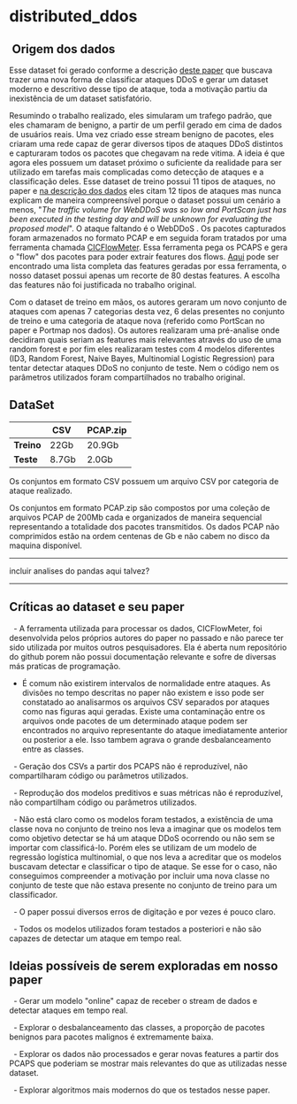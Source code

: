 # distributed_ddos

##  Origem dos dados

Esse dataset foi gerado conforme a descrição [deste paper](https://ieeexplore.ieee.org/document/8888419) que buscava trazer uma nova forma de classificar ataques DDoS e gerar um dataset moderno e descritivo desse tipo de ataque, toda a motivação partiu da inexistência de um dataset satisfatório. 

Resumindo o trabalho realizado, eles simularam um trafego padrão, que eles chamaram de benigno, a partir de um perfil gerado em cima de dados de usuários reais. Uma vez criado esse stream benigno de pacotes, eles criaram uma rede capaz de gerar diversos tipos de ataques DDoS distintos e capturaram todos os pacotes que chegavam na rede vitima. A ideia é que agora eles possuem um dataset próximo o suficiente da realidade para ser utilizado em tarefas mais complicadas como detecção de ataques e a classificação deles. Esse dataset de treino possui 11 tipos de ataques, no paper e [na descrição dos dados](https://www.unb.ca/cic/datasets/ddos-2019.html) eles citam 12 tipos de ataques mas nunca explicam de maneira compreensível porque o dataset possui um cenário a menos, "*The traffic volume for WebDDoS was so low and PortScan just has been executed in the testing day and will be unknown for evaluating the proposed model*". O ataque faltando é o WebDDoS . 
Os pacotes capturados foram armazenados no formato PCAP e em seguida foram tratados por uma ferramenta chamada [CICFlowMeter](https://github.com/ahlashkari/CICFlowMeter). Essa ferramenta pega os PCAPS e gera o "flow" dos pacotes para poder extrair features dos flows. [Aqui](https://github.com/ahlashkari/CICFlowMeter/blob/master/ReadMe.txt) pode ser encontrado uma lista completa das features geradas por essa ferramenta, o nosso dataset possui apenas um recorte de 80 destas features. A escolha das features não foi justificada no trabalho original.

Com o dataset de treino em mãos, os autores geraram um novo conjunto de ataques com apenas 7 categorias desta vez, 6 delas presentes no conjunto de treino e uma categoria de ataque nova (referido como PortScan no paper e Portmap nos dados). Os autores realizaram uma pré-analise onde decidiram quais seriam as features mais relevantes através do uso de uma random forest e por fim eles realizaram testes com 4 modelos diferentes (ID3, Random Forest, Naive Bayes, Multinomial Logistic Regression) para tentar detectar ataques DDoS no conjunto de teste. Nem o código nem os parâmetros utilizados foram compartilhados no trabalho original.


## DataSet
|          | CSV   | PCAP.zip |
|----------|-------|----------|
| **Treino** | 22Gb  | 20.9Gb   |
| **Teste** | 8.7Gb | 2.0Gb    |

Os conjuntos em formato CSV possuem um arquivo CSV por categoria de ataque realizado.

Os conjuntos em formato PCAP.zip são compostos por uma coleção de arquivos PCAP de 200Mb cada e organizados de maneira sequencial representando a totalidade dos pacotes transmitidos.
Os dados PCAP não comprimidos estão na ordem centenas de Gb e não cabem no disco da maquina disponível.


_____
incluir analises do pandas aqui talvez?
_________



## Críticas ao dataset e seu paper

  - A ferramenta utilizada para processar os dados, CICFlowMeter, foi desenvolvida pelos próprios autores do paper no passado e não parece ter sido utilizada por muitos outros pesquisadores. Ela é aberta num repositório do github porem não possui documentação relevante e sofre de diversas más praticas de programação.
  
  - É comum não existirem intervalos de normalidade entre ataques. As divisões no tempo descritas no paper não existem e isso pode ser constatado ao analisarmos os arquivos CSV separados por ataques como nas figuras aqui geradas. Existe uma contaminação entre os arquivos onde pacotes de um determinado ataque podem ser encontrados no arquivo representante do ataque imediatamente anterior ou posterior a ele. Isso tambem agrava o grande desbalanceamento entre as classes. 
  
  - Geração dos CSVs a partir dos PCAPS não é reproduzível, não compartilharam código ou parâmetros utilizados.

  - Reprodução dos modelos preditivos e suas métricas não é reproduzível, não compartilham código ou parâmetros utilizados. 

  - Não está claro como os modelos foram testados, a existência de uma classe nova no conjunto de treino nos leva a imaginar que os modelos tem como objetivo detectar se há um ataque DDoS ocorrendo ou não sem se importar com classificá-lo. Porém eles se utilizam de um modelo de regressão logística multinomial, o que nos leva a acreditar que os modelos buscavam detectar e classificar o tipo de ataque. Se esse for o caso, não conseguimos compreender a motivação por incluir uma nova classe no conjunto de teste que não estava presente no conjunto de treino para um classificador.

  - O paper possui diversos erros de digitação e por vezes é pouco claro.

  - Todos os modelos utilizados foram testados a posteriori e não são capazes de detectar um ataque em tempo real.


## Ideias possíveis de serem exploradas em nosso paper


  - Gerar um modelo "online" capaz de receber o stream de dados e detectar ataques em tempo real.

  - Explorar o desbalanceamento das classes, a proporção de pacotes benignos para pacotes malignos é extremamente baixa.

  - Explorar os dados não processados e gerar novas features a partir dos PCAPS que poderiam se mostrar mais relevantes do que as utilizadas nesse dataset.

  - Explorar algoritmos mais modernos do que os testados nesse paper.

